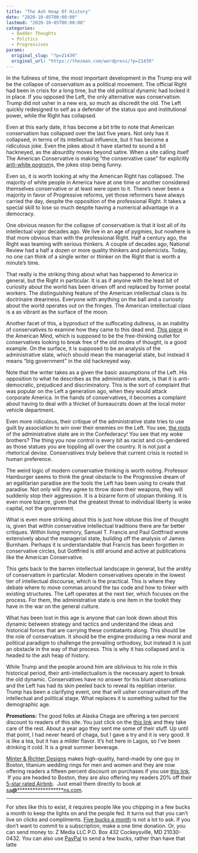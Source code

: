 ```yaml
---
title: "The Ash Heap Of History"
date: "2020-10-05T00:00:00"
lastmod: "2020-10-05T00:00:00"
categories:
  - Badder Thoughts
  - Politics
  - Progressives
params:
  original_slug: "?p=21439"
  original_url: "https://thezman.com/wordpress/?p=21439"
---
```


In the fullness of time, the most important development in the Trump era
will be the collapse of conservatism as a political movement. The
official Right had been in crisis for a long time, but the old political
dynamic had locked it in place. If you opposed the Left, the only
alternative was conservatism. Trump did not usher in a new era, so much
as discredit the old. The Left quickly redesigned to self as a defender
of the status quo and institutional power, while the Right has
collapsed.

Even at this early date, it has become a bit trite to note that American
conservatism has collapsed over the last five years. Not only has it
collapsed, in terms of its intellectual influence, but it has become a
ridiculous joke. Even the jokes about it have started to sound a bit
hackneyed, as the absurdity moves beyond satire. When a site calling
itself The American Conservative is making “the conservative case” for
explicitly <a
href="https://www.theamericanconservative.com/articles/a-conservative-defense-of-the-black-national-anthem/"
rel="noopener noreferrer" target="_blank">anti-white pogrom</a>s, the
jokes stop being funny.

Even so, it is worth looking at why the American Right has collapsed.
The majority of white people in America have at one time or another
considered themselves conservative or at least were open to it. There’s
never been a majority in favor of Progressive reforms, yet those
reformers have always carried the day, despite the opposition of the
professional Right. It takes a special skill to lose so much despite
having a numerical advantage in a democracy.

One obvious reason for the collapse of conservatism is that it lost all
of its intellectual vigor decades ago. We live in an age of pygmies, but
nowhere is that more obvious than with the professional Right. Half a
century ago, the Right was teaming with serious thinkers. A couple of
decades ago, National Review had a half a dozen or more quality thinkers
and polemicists. Today, no one can think of a single writer or thinker
on the Right that is worth a minute’s time.

That really is the striking thing about what has happened to America in
general, but the Right in particular. It is as if anyone with the least
bit of curiosity about the world has been driven off and replaced by
former postal workers. The distinguishing feature of the American
intellectual class is its doctrinaire dreariness. Everyone with anything
on the ball and a curiosity about the world operates out on the fringes.
The American intellectual class is a as vibrant as the surface of the
moon.

Another facet of this, a byproduct of the suffocating dullness, is an
inability of conservatives to examine how they came to this dead end.
<a href="https://americanmind.org/essays/administrative-discrimination/"
rel="noopener noreferrer" target="_blank">This piece</a> in the American
Mind, which is supposed to be the free-thinking outlet for conservatives
looking to break free of the old modes of thought, is a good example. On
the surface, it is supposed to be an analysis of the administrative
state, which should mean the managerial state, but instead it means “big
government” in the old hackneyed way.

Note that the writer takes as a given the basic assumptions of the Left.
His opposition to what he describes as the administrative state, is that
it is anti-democratic, prejudiced and discriminatory. This is the sort
of complaint that was popular on the Left a generation ago, when they
would attack corporate America. In the hands of conservatives, it
becomes a complaint about having to deal with a thicket of bureaucrats
down at the local motor vehicle department.

Even more ridiculous, their critique of the administrative state tries
to use guilt by association to win over their enemies on the Left. You
see, <a
href="https://www.nationalreview.com/2020/07/the-confederate-roots-of-the-administrative-state/"
rel="noopener noreferrer" target="_blank">the roots</a> of the
administrative state are in the Confederacy! You see that my woke
brothers? The thing you now control is every bit as racist and
cis-gendered as those statues you are toppling all over the country. It
is not just a rhetorical devise. Conservatives truly believe that
current crisis is rooted in human preference.

The weird logic of modern conservative thinking is worth noting.
Professor Hamburger seems to think the great obstacle to the Progressive
dream of an egalitarian paradise are the tools the Left has been using
to create that paradise. Not only will they agree to throw down their
weapons, they will suddenly stop their aggression. It is a bizarre form
of utopian thinking. It is even more bizarre, given that the greatest
threat to individual liberty is woke capital, not the government.

What is even more striking about this is just how obtuse this line of
thought is, given that within conservative intellectual traditions there
are far better critiques. Within living memory, Samuel T.
Francis and Paul Gottfried wrote extensively about the managerial state,
building off the analysis of James Burnham. Perhaps it is understandable
that Francis has been forgotten in conservative circles, but Gottfried
is still around and active at publications like the American
Conservative.

This gets back to the barren intellectual landscape in general, but the
aridity of conservatism in particular. Modern conservatives operate in
the lowest tier of intellectual discourse, which is the practical. This
is where they debate where to move commas around the tax code and how to
tinker with existing structures. The Left operates at the next tier,
which focuses on the process. For them, the administrative state is one
item in the toolkit they have in the war on the general culture.

What has been lost in this age is anyone that can look down about this
dynamic between strategy and tactics and understand the ideas and
historical forces that are carrying these combatants along. This should
be the role of conservatism. It should be the engine producing a new
moral and political paradigm to challenge the prevailing orthodoxy, but
instead it is just an obstacle in the way of that process. This is why
it has collapsed and is headed to the ash heap of history.

While Trump and the people around him are oblivious to his role in this
historical period, their anti-intellectualism is the necessary agent to
break the old dynamic. Conservatives have no answer for his blunt
observations and the Left has had its skin peeled back to reveal its
reptilian interior. Trump has been a clarifying event, one that will
usher conservatism off the intellectual and political stage. What
replaces it is something suited for the demographic age.

**Promotions:** The good folks at Alaska Chaga are offering a ten
percent discount to readers of this site. You just click on the
<a href="https://alaskachaga.us/discount/ZMAN" rel="noopener noreferrer"
target="_blank">this link</a> and they take care of the rest. About a
year ago they sent me some of their stuff. Up until that point, I had
never heard of chaga, but I gave a try and it is very good. It is like a
tea, but it has a milder flavor. It’s hot here in Lagos, so I’ve been
drinking it cold. It is a great summer beverage.

<a href="https://www.minterandrichterdesigns.com/"
rel="noreferrer nofollow noopener" target="_blank">Minter &amp; Richter
Designs</a> makes high-quality, hand-made by one guy in Boston, titanium
wedding rings for men and women and they are now offering readers a
fifteen percent discount on purchases if you use
<a href="https://www.minterandrichterdesigns.com/discount/ZMAN"
rel="noreferrer nofollow noopener" target="_blank">this link</a>. 
 <span class="highlight"><span class="colour"><span class="font"><span class="size">If
you are headed to Boston, they are also offering my readers 20% off
their <a
href="https://www.airbnb.com/users/7988017/listings?user_id=7988017&amp;s=3"
rel="noopener noreferrer" target="_blank">5-star rated Airbnb</a>.  Just
email them directly to book at
<a href="mailto:sa***@*********************ns.com"
data-original-string="j8lil8FyVu/KBRrUMWUHuQ==cb7LKqbRg9T3gSJDUYYhegOwL0jKeNbpwTlxMET/Jg3Hbn73QeVxfb3AbMdtDkvVday"><span
class="apbct-email-encoder"
data-original-string="6ftPcmHjNLgb/8DUFwK5uA==cb7cC3iXX4WPu+eXklJ80wOJ78kE57sDxagw1PIW0t01CeMTtSGCM5YDBMOOqXppHuk"
title="This contact has been encoded by Anti-Spam by CleanTalk. Click to decode. To finish the decoding make sure that JavaScript is enabled in your browser.">sa<span
class="apbct-blur">***</span>@<span
class="apbct-blur">*********************</span>ns.com</span></a>.</span></span></span></span>

------------------------------------------------------------------------

For sites like this to exist, it requires people like you chipping in a
few bucks a month to keep the lights on and the people fed. It turns out
that you can’t live on clicks and compliments.
<a href="https://www.subscribestar.com/the-z-blog"
rel="noopener noreferrer" target="_blank">Five bucks a month</a> is not
a lot to ask. If you don’t want to commit to a subscription, make a one
time donation. Or, you can send money to: Z Media LLC P.O. Box 432
Cockeysville, MD 21030-0432. You can also use <a
href="https://www.paypal.com/cgi-bin/webscr?cmd=_s-xclick&amp;hosted_button_id=UDAS2Q8JYA6CN&amp;source=url"
rel="noopener noreferrer" target="_blank">PayPal</a> to send a few
bucks, rather than have that latte
